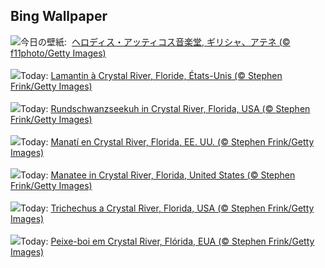 ## Bing Wallpaper
![](https://www.bing.com/th?id=OHR.OdeonAthens_JA-JP0554447843_UHD.jpg&w=1000)今日の壁紙: &nbsp;[ヘロディス・アッティコス音楽堂, ギリシャ、アテネ (© f11photo/Getty Images)](https://www.bing.com/th?id=OHR.OdeonAthens_JA-JP0554447843_UHD.jpg)
<br><br/>
![](https://www.bing.com/th?id=OHR.CrystalManatee_FR-FR9678954985_UHD.jpg&w=1000)Today: [Lamantin à Crystal River, Floride, États-Unis (© Stephen Frink/Getty Images)](https://www.bing.com/th?id=OHR.CrystalManatee_FR-FR9678954985_UHD.jpg)
<br><br/>
![](https://www.bing.com/th?id=OHR.CrystalManatee_DE-DE8276334869_UHD.jpg&w=1000)Today: [Rundschwanzseekuh in Crystal River, Florida, USA (© Stephen Frink/Getty Images)](https://www.bing.com/th?id=OHR.CrystalManatee_DE-DE8276334869_UHD.jpg)
<br><br/>
![](https://www.bing.com/th?id=OHR.CrystalManatee_ES-ES0107634100_UHD.jpg&w=1000)Today: [Manatí en Crystal River, Florida, EE. UU. (© Stephen Frink/Getty Images)](https://www.bing.com/th?id=OHR.CrystalManatee_ES-ES0107634100_UHD.jpg)
<br><br/>
![](https://www.bing.com/th?id=OHR.CrystalManatee_EN-GB4829470738_UHD.jpg&w=1000)Today: [Manatee in Crystal River, Florida, United States (© Stephen Frink/Getty Images)](https://www.bing.com/th?id=OHR.CrystalManatee_EN-GB4829470738_UHD.jpg)
<br><br/>
![](https://www.bing.com/th?id=OHR.CrystalManatee_IT-IT9883831174_UHD.jpg&w=1000)Today: [Trichechus a Crystal River, Florida, USA (© Stephen Frink/Getty Images)](https://www.bing.com/th?id=OHR.CrystalManatee_IT-IT9883831174_UHD.jpg)
<br><br/>
![](https://www.bing.com/th?id=OHR.CrystalManatee_PT-BR6841178872_UHD.jpg&w=1000)Today: [Peixe-boi em Crystal River, Flórida, EUA (© Stephen Frink/Getty Images)](https://www.bing.com/th?id=OHR.CrystalManatee_PT-BR6841178872_UHD.jpg)
<br><br/>
